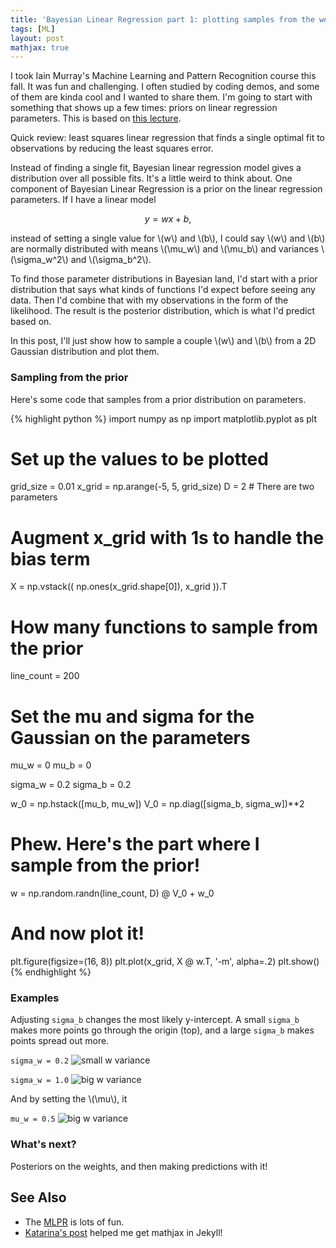 ```yaml
---
title: 'Bayesian Linear Regression part 1: plotting samples from the weight prior'
tags: [ML]
layout: post
mathjax: true
---
```


I took Iain Murray's Machine Learning and Pattern Recognition course this fall. It was fun and challenging.
I often studied by coding demos, and some of them are kinda cool and I wanted to share them.
I'm going to start with something that shows up a few times: priors on linear regression parameters. This is based on [this lecture](http://www.inf.ed.ac.uk/teaching/courses/mlpr/2017/notes/w6c_bayesian_regression.html).

Quick review: least squares linear regression that finds a single optimal fit to observations by reducing the least squares error.

Instead of finding a single fit, Bayesian linear regression model gives a distribution over all possible fits. It's a little weird to think about.
One component of Bayesian Linear Regression is a prior on the linear regression parameters. If I have a linear model

$$y = wx + b,$$

instead of setting a single value for \\(w\\) and \\(b\\), I could say \\(w\\) and \\(b\\) are normally distributed with means \\(\mu_w\\) and \\(\mu_b\\) and variances \\(\sigma_w^2\\) and \\(\sigma_b^2\\).

To find those parameter distributions in Bayesian land, I'd start with a prior distribution that says what kinds of functions I'd expect before seeing any data. Then I'd combine that with my observations in the form of the likelihood. The result is the posterior distribution, which is what I'd predict based on.

In this post, I'll just show how to sample a couple \\(w\\) and \\(b\\) from a 2D Gaussian distribution and plot them.

### Sampling from the prior

Here's some code that samples from a prior distribution on parameters.

{% highlight python %}
import numpy as np
import matplotlib.pyplot as plt

# Set up the values to be plotted
grid_size = 0.01
x_grid = np.arange(-5, 5, grid_size)
D = 2  # There are two parameters

# Augment x_grid with 1s to handle the bias term
X = np.vstack((
    np.ones(x_grid.shape[0]),
    x_grid
)).T

# How many functions to sample from the prior
line_count = 200

# Set the mu and sigma for the Gaussian on the parameters
mu_w = 0
mu_b = 0

sigma_w = 0.2
sigma_b = 0.2

w_0 = np.hstack([mu_b, mu_w])
V_0 = np.diag([sigma_b, sigma_w])**2

# Phew. Here's the part where I sample from the prior!
w = np.random.randn(line_count, D) @ V_0 + w_0

# And now plot it!
plt.figure(figsize=(16, 8))
plt.plot(x_grid, X @ w.T, '-m', alpha=.2)
plt.show()
{% endhighlight %}

### Examples

Adjusting `sigma_b` changes the most likely y-intercept. A small `sigma_b` makes more points go through the origin (top), and a large `sigma_b` makes points spread out more.

`sigma_w = 0.2`
![small w variance](/assets/2018-01-03-small-w.png)

`sigma_w = 1.0`
![big w variance](/assets/2018-01-03-big-w.png)

And by setting the \\(\mu\\), it

`mu_w = 0.5`
![big w variance](/assets/2018-01-03-big-muw.png)

### What's next?

Posteriors on the weights, and then making predictions with it!

## See Also

 - The [MLPR](http://www.inf.ed.ac.uk/teaching/courses/mlpr/2017/) is lots of fun.
 - [Katarina's post](http://katarinahoeger.com/jekyll/mathematics/2017/12/08/jekyll-supports-math.html) helped me get mathjax in Jekyll!
